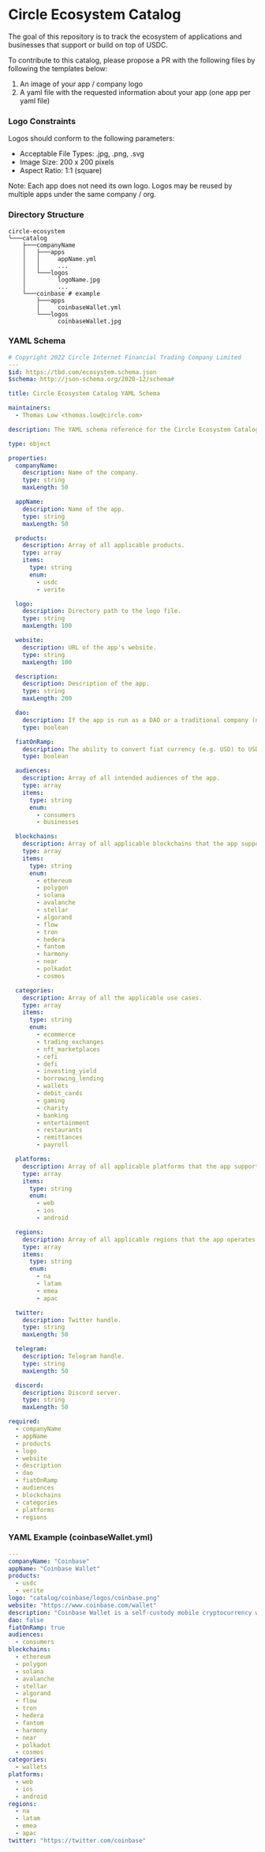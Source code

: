# Circle Ecosystem Catalog

The goal of this repository is to track the ecosystem of applications and businesses that support or
build on top of USDC.

To contribute to this catalog, please propose a PR with the following files by following the templates below:

1. An image of your app / company logo
2. A yaml file with the requested information about your app (one app per yaml file)

### Logo Constraints
Logos should conform to the following parameters:

- Acceptable File Types: .jpg, .png, .svg
- Image Size: 200 x 200 pixels
- Aspect Ratio: 1:1 (square)

Note: Each app does not need its own logo. Logos may be reused by multiple apps under the same company / org.

### Directory Structure
```
circle-ecosystem
└───catalog
    ├───companyName
    │   ├───apps
    │   │     appName.yml
    │   │     ...
    │   └───logos
    │         logoName.jpg
    │         ...
    └───coinbase # example
        ├───apps
        │     coinbaseWallet.yml
        └───logos
              coinbaseWallet.jpg
```

### YAML Schema
```yaml
# Copyright 2022 Circle Internet Financial Trading Company Limited
---
$id: https://tbd.com/ecosystem.schema.json
$schema: http://json-schema.org/2020-12/schema#

title: Circle Ecosystem Catalog YAML Schema

maintainers:
  - Thomas Low <thomas.low@circle.com>

description: The YAML schema reference for the Circle Ecosystem Catalog.

type: object

properties:
  companyName:
    description: Name of the company.
    type: string
    maxLength: 50

  appName:
    description: Name of the app.
    type: string
    maxLength: 50

  products:
    description: Array of all applicable products.
    type: array
    items:
      type: string
      enum:
        - usdc
        - verite

  logo:
    description: Directory path to the logo file.
    type: string
    maxLength: 100

  website:
    description: URL of the app's website.
    type: string
    maxLength: 100

  description:
    description: Description of the app.
    type: string
    maxLength: 200

  dao:
    description: If the app is run as a DAO or a traditional company (non-DAO).
    type: boolean

  fiatOnRamp:
    description: The ability to convert fiat currency (e.g. USD) to USDC within the app.
    type: boolean

  audiences:
    description: Array of all intended audiences of the app.
    type: array
    items:
      type: string
      enum:
        - consumers
        - businesses

  blockchains:
    description: Array of all applicable blockchains that the app supports.
    type: array
    items:
      type: string
      enum:
        - ethereum
        - polygon
        - solana
        - avalanche
        - stellar
        - algorand
        - flow
        - tron
        - hedera
        - fantom
        - harmony
        - near
        - polkadot
        - cosmos

  categories:
    description: Array of all the applicable use cases.
    type: array
    items:
      type: string
      enum:
        - ecommerce
        - trading_exchanges
        - nft_marketplaces
        - cefi
        - defi
        - investing_yield
        - borrowing_lending
        - wallets
        - debit_cards
        - gaming
        - charity
        - banking
        - entertainment
        - restaurants
        - remittances
        - payroll

  platforms:
    description: Array of all applicable platforms that the app supports.
    type: array
    items:
      type: string
      enum:
        - web
        - ios
        - android

  regions:
    description: Array of all applicable regions that the app operates in.
    type: array
    items:
      type: string
      enum:
        - na
        - latam
        - emea
        - apac

  twitter:
    description: Twitter handle.
    type: string
    maxLength: 50

  telegram:
    description: Telegram handle.
    type: string
    maxLength: 50

  discord:
    description: Discord server.
    type: string
    maxLength: 50

required:
  - companyName
  - appName
  - products
  - logo
  - website
  - description
  - dao
  - fiatOnRamp
  - audiences
  - blockchains
  - categories
  - platforms
  - regions
```

### YAML Example (coinbaseWallet.yml)
```yaml
---
companyName: "Coinbase"
appName: "Coinbase Wallet"
products:
  - usdc
  - verite
logo: "catalog/coinbase/logos/coinbase.png"
website: "https://www.coinbase.com/wallet"
description: "Coinbase Wallet is a self-custody mobile cryptocurrency wallet and Web3 dapp browser."
dao: false
fiatOnRamp: true
audiences:
  - consumers
blockchains:
  - ethereum
  - polygon
  - solana
  - avalanche
  - stellar
  - algorand
  - flow
  - tron
  - hedera
  - fantom
  - harmony
  - near
  - polkadot
  - cosmos
categories:
  - wallets
platforms:
  - web
  - ios
  - android
regions:
  - na
  - latam
  - emea
  - apac
twitter: "https://twitter.com/coinbase"
```
